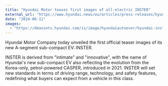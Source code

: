 ```yaml
---
title: "Hyundai Motor teases first images of all-electric INSTER"
external_url: "https://www.hyundai.news/eu/articles/press-releases/hyundai-motor-teases-first-images-of-all-electric-inster.html"
date: "2024-06-11"
images:
  - "https://dmassets.hyundai.com/is/image/hyundaiautoever/hyundai-inster-first-images-03:Article%20List%20Item%20Image%20Desktop"
---
```


Hyundai Motor Company today unveiled the first official teaser images of its new A-segment sub-compact EV: INSTER.

INSTER is derived from "intimate" and "innovative", with the name of Hyundai's new sub-compact EV also reflecting the evolution from the Korea-only, petrol-powered CASPER, introduced in 2021. INSTER will set new standards in terms of driving range, technology, and safety features, redefining what buyers can expect from a vehicle in this class.
